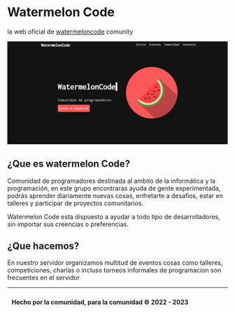 # Watermelon Code

la web oficial de <a href="https://watermeloncodecomunity.netlify.app/">watermeloncode</a> comunity

<img src="./preview.png">
<h2>¿Que es watermelon Code?</h2>

<p>
Comunidad de programadores destinada al ambito de la informática y la programación, en este grupo encontraras ayuda de gente experimentada, podrás aprender diariamente nuevas cosas, enfretarte a desafios, estar en talleres y participar de proyectos comunitarios.

Watermelon Code esta dispuesto a ayudar a todo tipo de desarrolladores, sin importar sus creencias o preferencias.

</p>

<h2>¿Que hacemos?</h2>
En nuestro servidor organizamos multitud de eventos cosas como talleres, competiciones, charlas o incluso torneos informales de programacion son frecuentes en el servidor
<br>
<hr>
<p style="padding:10px">
  <strong>Hecho por la comunidad, para la comunidad &copy 2022 - 2023</string>
</p>
